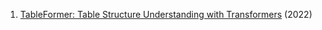1. [TableFormer: Table Structure Understanding with Transformers](https://arxiv.org/abs/2203.01017) (2022)
